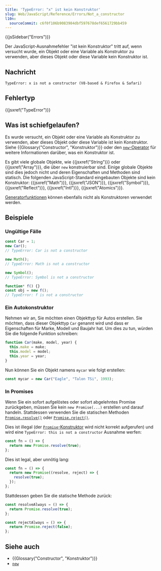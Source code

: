 ```yaml
---
title: 'TypeError: "x" ist kein Konstruktor'
slug: Web/JavaScript/Reference/Errors/Not_a_constructor
l10n:
  sourceCommit: c6f0f106b9083984dbf597678def6561729bb459
---
```


{{jsSidebar("Errors")}}

Der JavaScript-Ausnahmefehler "ist kein Konstruktor" tritt auf, wenn versucht wurde, ein Objekt oder eine Variable als Konstruktor zu verwenden, aber dieses Objekt oder diese Variable kein Konstruktor ist.

## Nachricht

```plain
TypeError: x is not a constructor (V8-based & Firefox & Safari)
```

## Fehlertyp

{{jsxref("TypeError")}}

## Was ist schiefgelaufen?

Es wurde versucht, ein Objekt oder eine Variable als Konstruktor zu verwenden, aber dieses Objekt oder diese Variable ist kein Konstruktor. Siehe {{Glossary("Constructor", "Konstruktor")}} oder den [`new`-Operator](/de/docs/Web/JavaScript/Reference/Operators/new) für weitere Informationen darüber, was ein Konstruktor ist.

Es gibt viele globale Objekte, wie {{jsxref("String")}} oder {{jsxref("Array")}}, die über `new` konstruierbar sind. Einige globale Objekte sind dies jedoch nicht und deren Eigenschaften und Methoden sind statisch. Die folgenden JavaScript-Standard eingebauten Objekte sind kein Konstruktor: {{jsxref("Math")}}, {{jsxref("JSON")}}, {{jsxref("Symbol")}}, {{jsxref("Reflect")}}, {{jsxref("Intl")}}, {{jsxref("Atomics")}}.

[Generatorfunktionen](/de/docs/Web/JavaScript/Reference/Statements/function*) können ebenfalls nicht als Konstruktoren verwendet werden.

## Beispiele

### Ungültige Fälle

```js example-bad
const Car = 1;
new Car();
// TypeError: Car is not a constructor

new Math();
// TypeError: Math is not a constructor

new Symbol();
// TypeError: Symbol is not a constructor

function* f() {}
const obj = new f();
// TypeError: f is not a constructor
```

### Ein Autokonstruktor

Nehmen wir an, Sie möchten einen Objekttyp für Autos erstellen. Sie möchten, dass dieser Objekttyp `Car` genannt wird und dass er Eigenschaften für Marke, Modell und Baujahr hat. Um dies zu tun, würden Sie die folgende Funktion schreiben:

```js
function Car(make, model, year) {
  this.make = make;
  this.model = model;
  this.year = year;
}
```

Nun können Sie ein Objekt namens `mycar` wie folgt erstellen:

```js
const mycar = new Car("Eagle", "Talon TSi", 1993);
```

### In Promises

Wenn Sie ein sofort aufgelöstes oder sofort abgelehntes Promise zurückgeben, müssen Sie kein `new Promise(...)` erstellen und darauf handeln. Stattdessen verwenden Sie die statischen Methoden [`Promise.resolve()`](/de/docs/Web/JavaScript/Reference/Global_Objects/Promise/resolve) oder [`Promise.reject()`](/de/docs/Web/JavaScript/Reference/Global_Objects/Promise/reject).

Dies ist illegal (der [`Promise`-Konstruktor](/de/docs/Web/JavaScript/Reference/Global_Objects/Promise/Promise) wird nicht korrekt aufgerufen) und wird eine `TypeError: this is not a constructor` Ausnahme werfen:

```js example-bad
const fn = () => {
  return new Promise.resolve(true);
};
```

Dies ist legal, aber unnötig lang:

```js
const fn = () => {
  return new Promise((resolve, reject) => {
    resolve(true);
  });
};
```

Stattdessen geben Sie die statische Methode zurück:

```js example-good
const resolveAlways = () => {
  return Promise.resolve(true);
};

const rejectAlways = () => {
  return Promise.reject(false);
};
```

## Siehe auch

- {{Glossary("Constructor", "Konstruktor")}}
- [`new`](/de/docs/Web/JavaScript/Reference/Operators/new)
